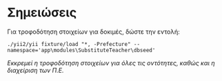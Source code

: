 # Σημειώσεις 

Για τροφοδότηση στοιχείων για δοκιμές, δώστε την εντολή:

```
./yii2/yii fixture/load "*, -Prefecture" --namespace='app\modules\SubstituteTeacher\dbseed'
```

_Εκκρεμεί η τροφοδότηση στοιχείων για όλες τις οντότητες, καθώς και η διαχείριση των Π.Ε._
